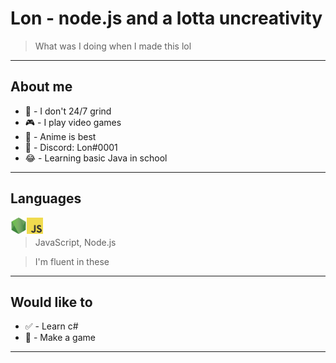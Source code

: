 # Lon - node.js and a lotta uncreativity 
> What was I doing when I made this lol

***

## About me
* 🌙 - I don't 24/7 grind 
* 🎮 - I play video games 
* 💫 - Anime is best
* 🚀 - Discord: Lon#0001
* 😂 - Learning basic Java in school 

***

## Languages 
<img align="left" alt="Node.js" width="26px" src="https://raw.githubusercontent.com/github/explore/80688e429a7d4ef2fca1e82350fe8e3517d3494d/topics/nodejs/nodejs.png" />
<img align="left" alt="JavaScript" width="26px" src="https://raw.githubusercontent.com/github/explore/80688e429a7d4ef2fca1e82350fe8e3517d3494d/topics/javascript/javascript.png"
/>  

>JavaScript, Node.js

>I'm fluent in these

***

## Would like to
* ✅ - Learn c# 
* 📢 - Make a game

***

